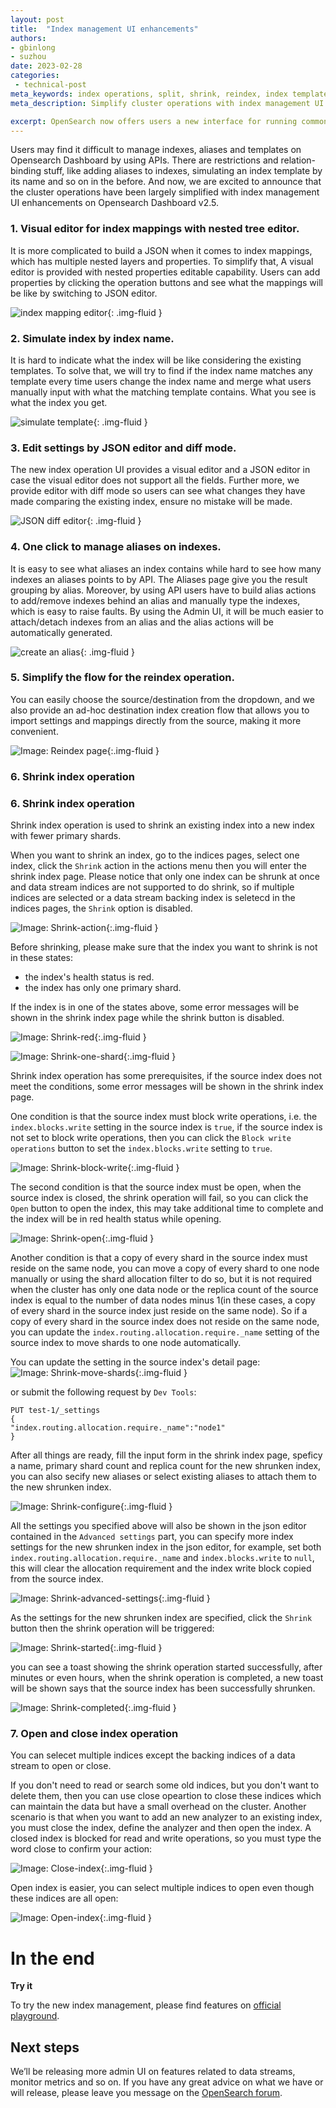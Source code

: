 ```yaml
---
layout: post
title:  "Index management UI enhancements"
authors:
- gbinlong
- suzhou
date: 2023-02-28
categories:
 - technical-post
meta_keywords: index operations, split, shrink, reindex, index template, alias
meta_description: Simplify cluster operations with index management UI enhancements.

excerpt: OpenSearch now offers users a new interface for running common indexing and data stream operations. Users can perform create, read, update, and delete (CRUD) and mapping for indexes, index templates, and aliases through the UI as well as open, close, reindex, shrink, and split indexes. This is the first step toward establishing an Admin UI, which will serve as a unified administration panel in OpenSearch Dashboards.
---
```


Users may find it difficult to manage indexes, aliases and templates on Opensearch Dashboard by using APIs. There are restrictions and relation-binding stuff, like adding aliases to indexes, simulating an index template by its name and so on in the before. And now, we are excited to announce that the cluster operations have been largely simplified with index management UI enhancements on Opensearch Dashboard v2.5.

### 1. Visual editor for index mappings with nested tree editor.

It is more complicated to build a JSON when it comes to index mappings, which has multiple nested layers and properties. To simplify that, A visual editor is provided with nested properties editable capability. Users can add properties by clicking the operation buttons and see what the mappings will be like by switching to JSON editor.

<img src="/assets/media/blog-images/2023-02-28-admin-panels-for-index-operations/index-mapping-editor.png" alt="index mapping editor"/>{: .img-fluid }

### 2. Simulate index by index name.

It is hard to indicate what the index will be like considering the existing templates. To solve that, we will try to find if the index name matches any template every time users change the index name and merge what users manually input with what the matching template contains. What you see is what the index you get.

<img src="/assets/media/blog-images/2023-02-28-admin-panels-for-index-operations/simulate-template.png" alt="simulate template"/>{: .img-fluid }

### 3. Edit settings by JSON editor and diff mode.

The new index operation UI provides a visual editor and a JSON editor in case the visual editor does not support all the fields. Further more, we provide editor with diff mode so users can see what changes they have made comparing the existing index, ensure no mistake will be made.

<img src="/assets/media/blog-images/2023-02-28-admin-panels-for-index-operations/json-diff-editor.png" alt="JSON diff editor"/>{: .img-fluid }

### 4. One click to manage aliases on indexes.

It is easy to see what aliases an index contains while hard to see how many indexes an aliases points to by API. The Aliases page give you the result grouping by alias. Moreover, by using API users have to build alias actions to add/remove indexes behind an alias and manually type the indexes, which is easy to raise faults. By using the Admin UI, it will be much easier to attach/detach indexes from an alias and the alias actions will be automatically generated.

<img src="/assets/media/blog-images/2023-02-28-admin-panels-for-index-operations/alias-creation.png" alt="create an alias"/>{: .img-fluid }

### 5. Simplify the flow for the reindex operation.

You can easily choose the source/destination from the dropdown, and we also provide an ad-hoc destination index creation flow that allows you to import settings and mappings directly from the source, making it more convenient.

![Image: Reindex page]({{site.baseurl}}/assets/media/blog-images/2023-02-28-admin-panels-for-index-operations/reindex.png){:.img-fluid }

### 6. Shrink index operation

### 6. Shrink index operation

Shrink index operation is used to shrink an existing index into a new index with fewer primary shards.

When you want to shrink an index, go to the indices pages, select one index, click the `Shrink` action in the actions menu then you will enter the shrink index page. Please notice that only one index can be shrunk at once and data stream indices are not supported to do shrink, so if multiple indices are selected or a data stream backing index is seletecd in the indices pages, the `Shrink` option is disabled. 

![Image: Shrink-action]({{site.baseurl}}/assets/media/blog-images/2023-02-28-admin-panels-for-index-operations/shrink-action.jpg){:.img-fluid }

Before shrinking, please make sure that the index you want to shrink is not in these states:

* the index's health status is red.
* the index has only one primary shard.

If the index is in one of the states above, some error messages will be shown in the shrink index page while the shrink button is disabled.

![Image: Shrink-red]({{site.baseurl}}/assets/media/blog-images/2023-02-28-admin-panels-for-index-operations/shrink-red.jpg){:.img-fluid }

![Image: Shrink-one-shard]({{site.baseurl}}/assets/media/blog-images/2023-02-28-admin-panels-for-index-operations/shrink-one-shard.jpg){:.img-fluid }

Shrink index operation has some prerequisites, if the source index does not meet the conditions, some error messages will be shown in the shrink index page.

One condition is that the source index must block write operations, i.e. the `index.blocks.write` setting in the source index is `true`, if the source index is not set to block write operations, then you can click the `Block write operations` button to set the `index.blocks.write` setting to `true`.

![Image: Shrink-block-write]({{site.baseurl}}/assets/media/blog-images/2023-02-28-admin-panels-for-index-operations/shrink-block-write.jpg){:.img-fluid }

The second condition is that the source index must be open, when the source index is closed, the shrink operation will fail, so you can click the `Open` button to open the index, this may take additional time to complete and the index will be in red health status while opening.

![Image: Shrink-open]({{site.baseurl}}/assets/media/blog-images/2023-02-28-admin-panels-for-index-operations/shrink-open.jpg){:.img-fluid }

Another condition is that a copy of every shard in the source index must reside on the same node, you can move a copy of every shard to one node manually or using the shard allocation filter to do so, but it is not required when the cluster has only one data node or the replica count of the source index is equal to the number of data nodes minus 1(in these cases, a copy of every shard in the source index just reside on the same node). So if a copy of every shard in the source index does not reside on the same node, you can update the `index.routing.allocation.require._name` setting of the source index to move shards to one node automatically.

You can update the setting in the source index's detail page:
![Image: Shrink-move-shards]({{site.baseurl}}/assets/media/blog-images/2023-02-28-admin-panels-for-index-operations/shrink-move-shards.jpg){:.img-fluid }

or submit the following request by `Dev Tools`:

```
PUT test-1/_settings
{
"index.routing.allocation.require._name":"node1"
}
```

After all things are ready, fill the input form in the shrink index page, speficy a name, primary shard count and replica count for the new shrunken index, you can also secify new aliases or select existing aliases to attach them to the new shrunken index. 

![Image: Shrink-configure]({{site.baseurl}}/assets/media/blog-images/2023-02-28-admin-panels-for-index-operations/shrink-configure.jpg){:.img-fluid }

All the settings you specified above will also be shown in the json editor contained in the `Advanced settings` part, you can specify more index settings for the new shrunken index in the json editor, for example, set both `index.routing.allocation.require._name` and `index.blocks.write` to `null`, this will clear the allocation requirement and the index write block copied from the source index.


![Image: Shrink-advanced-settings]({{site.baseurl}}/assets/media/blog-images/2023-02-28-admin-panels-for-index-operations/shrink-advanced-settings.jpg){:.img-fluid }

As the settings for the new shrunken index are specified, click the `Shrink` button then the shrink operation will be triggered:

![Image: Shrink-started]({{site.baseurl}}/assets/media/blog-images/2023-02-28-admin-panels-for-index-operations/shrink-started.jpg){:.img-fluid }

you can see a toast showing the shrink operation started successfully, after minutes or even hours, when the shrink operation is completed, a new toast will be shown says that the source index has been successfully shrunken.

![Image: Shrink-completed]({{site.baseurl}}/assets/media/blog-images/2023-02-28-admin-panels-for-index-operations/shrink-completed.jpg){:.img-fluid }

### 7. Open and close index operation

You can selecet multiple indices except the backing indices of a data stream to open or close.

If you don't need to read or search some old indices, but you don't want to delete them, then you can use close opeartion to     close these indices which can maintain the data but have a small overhead on the cluster. Another scenario is that when you want to add an new analyzer to an existing index, you must close the index, define the analyzer and then open the index. A closed index is blocked for read and write operations, so you must type the word close to confirm your action:

![Image: Close-index]({{site.baseurl}}/assets/media/blog-images/2023-02-28-admin-panels-for-index-operations/close-index.jpg){:.img-fluid }

Open index is easier, you can select multiple indices to open even though these indices are all open:

![Image: Open-index]({{site.baseurl}}/assets/media/blog-images/2023-02-28-admin-panels-for-index-operations/open-index.jpg){:.img-fluid }

# In the end

**Try it**

To try the new index management, please find features on [official playground](https://playground.opensearch.org/app/opensearch_index_management_dashboards#/indices).

## Next steps

We’ll be releasing more admin UI on features related to data streams, monitor metrics and so on. If you have any great advice on what we have or will release, please leave you message on the [OpenSearch forum](https://forum.opensearch.org/).